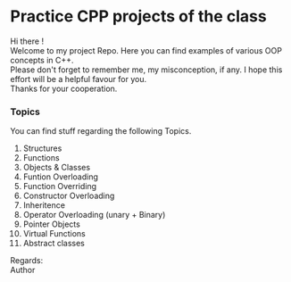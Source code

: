 # Practice CPP projects of the class
Hi there ! <br> 
Welcome to my project Repo. Here you can find examples of various OOP concepts in C++.<br>
Please don't forget to remember me, my misconception, if any. 
I hope this effort will be a helpful favour for you.<br> 
Thanks for your cooperation.<br>
### Topics
You can find stuff regarding the following Topics.
<ol>
<li> Structures 
<li> Functions 
<li> Objects & Classes 
<li> Funtion Overloading
<li> Function Overriding
<li> Constructor Overloading
<li> Inheritence
<li> Operator Overloading (unary + Binary)
<li> Pointer Objects
<li> Virtual Functions
<li> Abstract classes
</ol>

Regards: <br>
Author
